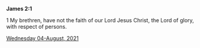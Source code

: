 **James 2:1**

1 My brethren, have not the faith of our Lord Jesus Christ, the Lord of glory, with respect of persons.

[Wednesday 04-August, 2021](https://t.me/s/daily_scripture)
